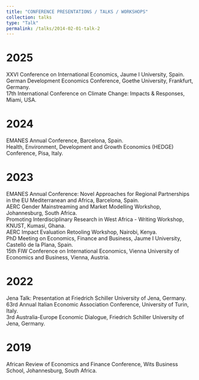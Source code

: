 ```yaml
---
title: "CONFERENCE PRESENTATIONS / TALKS / WORKSHOPS"
collection: talks
type: "Talk"
permalink: /talks/2014-02-01-talk-2
---
```


# 2025
XXVI Conference on International Economics, Jaume I University, Spain. <br/>
German Development Economics Conference, Goethe University, Frankfurt, Germany. <br/>
17th International Conference on Climate Change: Impacts & Responses, Miami, USA. <br/>

# 2024
EMANES Annual Conference, Barcelona, Spain. <br/>
Health, Environment, Development and Growth Economics (HEDGE) Conference, Pisa, Italy. <br/>

# 2023
EMANES Annual Conference: Novel Approaches for Regional Partnerships in the EU Mediterranean and Africa, Barcelona, Spain. <br/>
AERC Gender Mainstreaming and Market Modelling Workshop, Johannesburg, South Africa. <br/>
Promoting Interdisciplinary Research in West Africa - Writing Workshop, KNUST, Kumasi, Ghana. <br/>
AERC Impact Evaluation Retooling Workshop, Nairobi, Kenya. <br/>
PhD Meeting on Economics, Finance and Business, Jaume I University, Castelló de la Plana, Spain. <br/>
15th FIW Conference on International Economics, Vienna University of Economics and Business, Vienna, Austria. <br/>

# 2022
Jena Talk: Presentation at Friedrich Schiller University of Jena, Germany. <br/>
63rd Annual Italian Economic Association Conference, University of Turin, Italy. <br/>
3rd Australia-Europe Economic Dialogue, Friedrich Schiller University of Jena, Germany. <br/>

# 2019
African Review of Economics and Finance Conference, Wits Business School, Johannesburg, South Africa. <br/>
